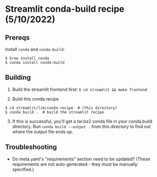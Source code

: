 # Streamlit conda-build recipe (5/10/2022)

## Prereqs

Install `conda` and `conda-build`:

```
$ brew install conda
$ conda install conda-build
```

## Building

1. Build the streamlit frontend first: `$ cd streamlit && make frontend`

2. Build this conda recipe

```
$ cd streamlit/lib/conda-recipe  # (this directory)
$ conda build .  # build the streamlit recipe
```

3. If this is successful, you'll get a tar.bz2 conda file in your conda build directory. Run `conda build --output .` from this directory to find out where the output file ends up.

## Troubleshooting

- Do meta.yaml's "requirements" section need to be updated? (These requirements are not auto-generated - they must be manually specified.)
